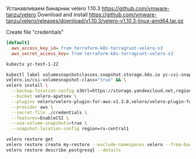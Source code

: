 Устанавливаем бинарник velero 1.10.3
https://github.com/vmware-tanzu/velero
Download and install
https://github.com/vmware-tanzu/velero/releases/download/v1.10.3/velero-v1.10.3-linux-amd64.tar.gz

Create file "credentials"
```ini
[default]
  aws_access_key_id= from terraform-k8s-terragrunt-velero-s3
  aws_secret_access_key= from terraform-k8s-terragrunt-velero-s3
```

```bash
kubectx yc-test-1-22
```

```bash
kubectl label volumesnapshotclasses.snapshot.storage.k8s.io yc-csi-snapclass \
velero.io/csi-volumesnapshot-class="true" && \
velero install \
  --backup-location-config s3Url=https://storage.yandexcloud.net,region=ru-central1 \
  --bucket velero-apatsev \
  --plugins velero/velero-plugin-for-aws:v1.3.0,velero/velero-plugin-for-csi:v0.2.0 \
  --provider aws \
  --secret-file ./credentials \
  --features=EnableCSI \
  --use-volume-snapshots=true \
  --snapshot-location-config region=ru-central1
```


```bash
velero restore get
velero restore create my-restore --exclude-namespaces velero --from-backup my-backup
velero restore describe postgresql --details
```
